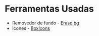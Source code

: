 # Ferramentas Usadas

- Removedor de fundo - [Erase.bg](https://erase.bg)
- Icones - [BoxIcons](https://boxicons.com)